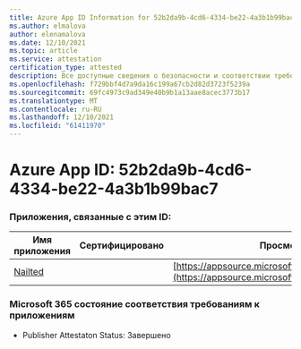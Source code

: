 ```yaml
---
title: Azure App ID Information for 52b2da9b-4cd6-4334-be22-4a3b1b99bac7
ms.author: elmalova
author: elenamalova
ms.date: 12/10/2021
ms.topic: article
ms.service: attestation
certification_type: attested
description: Все доступные сведения о безопасности и соответствии требованиям для 52b2da9b-4cd6-4334-be22-4a3b1b99bac7.
ms.openlocfilehash: f729bbf4d7a9da16c199a67cb2d82d3723f5239a
ms.sourcegitcommit: 69fc4973c9ad349e40b9b1a13aae8acec3773b17
ms.translationtype: MT
ms.contentlocale: ru-RU
ms.lasthandoff: 12/10/2021
ms.locfileid: "61411970"
---
```

# <a name="azure-app-id-52b2da9b-4cd6-4334-be22-4a3b1b99bac7"></a>Azure App ID: 52b2da9b-4cd6-4334-be22-4a3b1b99bac7


### <a name="apps-associated-with-this-id"></a>Приложения, связанные с этим ID:
| **Имя приложения** | **Сертифицировано** | **Просмотр в AppSource** |
|--------------|---------------|-----------------------|
| [Nailted](https://docs.microsoft.com/microsoft-365-app-certification/forward/WA200003375) |  | [https://appsource.microsoft.com/product/office/WA200003375](https://appsource.microsoft.com/product/office/WA200003375) |

### <a name="microsoft-365-app-compliance-status"></a>Microsoft 365 состояние соответствия требованиям к приложениям
- Publisher Attestaton Status: Завершено
